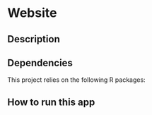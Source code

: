 # Website

## Description

## Dependencies

This project relies on the following R packages:


## How to run this app

